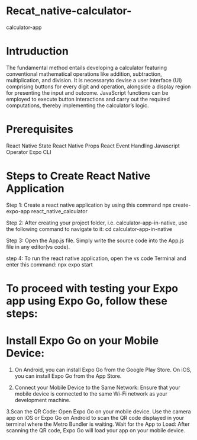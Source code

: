 # Recat_native-calculator-
calculator-app

# Intruduction
  The fundamental method entails developing a calculator featuring conventional mathematical operations like addition, subtraction, multiplication, and division.
  It is necessaryto devise a user interface (UI) comprising buttons for every digit and operation, alongside a display region for presenting the input and outcome. 
  JavaScript functions can be employed to execute button interactions and carry out the required computations, thereby implementing the calculator’s logic.

# Prerequisites
React Native State
React Native Props
React Event Handling
Javascript Operator
Expo CLI

# Steps to Create React Native Application
Step 1:   Create a react native application by using this command
           npx create-expo-app react_native_calculator

Step 2:  After creating your project folder, i.e. calculator-app-in-native, use the following command to navigate to it:
          cd calculator-app-in-native
          
Step 3: Open the App.js file. Simply write the source code into the App.js file in any editor(vs code).

step 4: To run the react native application, open the vs code Terminal and enter this command: 
         npx expo start
         
# To proceed with testing your Expo app using Expo Go, follow these steps:
#  Install Expo Go on your Mobile Device:
 1.  On Android, you can install Expo Go from the Google Play Store.
     On iOS, you can install Expo Go from the App Store.
     
 2.  Connect your Mobile Device to the Same Network:
           Ensure that your mobile device is connected to the same Wi-Fi network as your development machine.

3.Scan the QR Code:
      Open Expo Go on your mobile device.
      Use the camera app on iOS or Expo Go on Android to scan the QR code displayed in your terminal where the Metro Bundler is waiting.
      Wait for the App to Load: After scanning the QR code, Expo Go will load your app on your mobile device.
